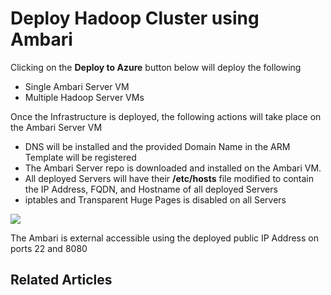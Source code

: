 # Deploy Hadoop Cluster using Ambari

Clicking on the **Deploy to Azure** button below will deploy the following

* Single Ambari Server VM
* Multiple Hadoop Server VMs

Once the Infrastructure is deployed, the following actions will take place on the Ambari Server VM

* DNS will be installed and the provided Domain Name in the ARM Template will be registered
* The Ambari Server repo is downloaded and installed on the Ambari VM.
* All deployed Servers will have their **/etc/hosts** file modified to contain the IP Address, FQDN, and Hostname of all deployed Servers
* iptables and Transparent Huge Pages is disabled on all Servers


<a href="https://portal.azure.cn/#create/Microsoft.Template/uri/https%3A%2F%2Fraw.githubusercontent.com%2Fradezheng%2Fdeploy-hadoop%2Fmaster%2Fvs-project%2Fdeploy-hadoop%2FTemplates%2Fazuredeploy.json" target="_blank">
    <img src="http://azuredeploy.net/deploybutton.png"/>
</a>

The Ambari is external accessible using the deployed public IP Address on ports 22 and 8080


## Related Articles

